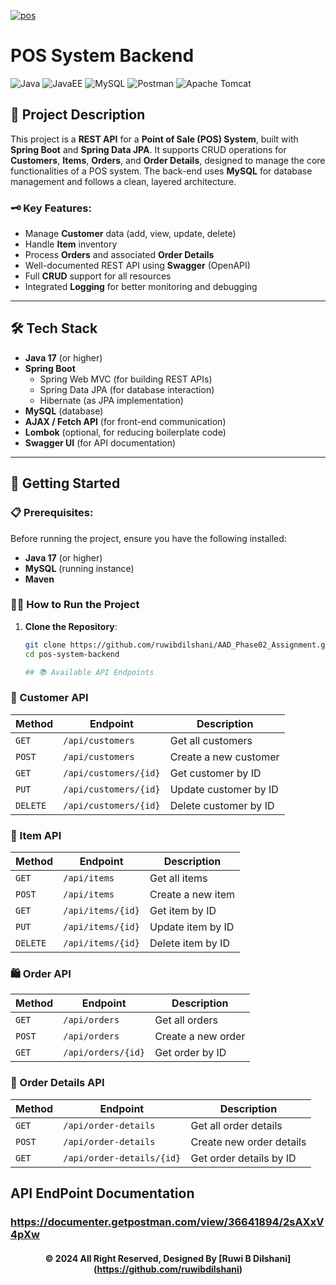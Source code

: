 <a href="https://git.io/typing-svg"><img src="https://readme-typing-svg.herokuapp.com?font=Fira+Code&weight=600&size=50&pause=1000&center=true&vCenter=true&color=green&width=835&height=70&lines=🛒+POS+System+REST+API" alt="pos" /></a>

# POS System Backend
![Java](https://img.shields.io/badge/Java-ED8B00?style=for-the-badge&logo=java&logoColor=white)
![JavaEE](https://img.shields.io/badge/JavaEE-6DB33F?style=for-the-badge&logo=java&logoColor=white)
![MySQL](https://img.shields.io/badge/MySQL-4479A1?style=for-the-badge&logo=mysql&logoColor=white)
![Postman](https://img.shields.io/badge/Postman-FF6C37?style=for-the-badge&logo=postman&logoColor=white)
![Apache Tomcat](https://img.shields.io/badge/Apache%20Tomcat-F8DC75?style=for-the-badge&logo=apache-tomcat&logoColor=black)


## 📜 Project Description
This project is a **REST API** for a **Point of Sale (POS) System**, built with **Spring Boot** and **Spring Data JPA**. It supports CRUD operations for **Customers**, **Items**, **Orders**, and **Order Details**, designed to manage the core functionalities of a POS system. The back-end uses **MySQL** for database management and follows a clean, layered architecture.

### 🗝 Key Features:
- Manage **Customer** data (add, view, update, delete)
- Handle **Item** inventory
- Process **Orders** and associated **Order Details**
- Well-documented REST API using **Swagger** (OpenAPI)
- Full **CRUD** support for all resources
- Integrated **Logging** for better monitoring and debugging

---

## 🛠️ Tech Stack
- **Java 17** (or higher)
- **Spring Boot**
  - Spring Web MVC (for building REST APIs)
  - Spring Data JPA (for database interaction)
  - Hibernate (as JPA implementation)
- **MySQL** (database)
- **AJAX / Fetch API** (for front-end communication)
- **Lombok** (optional, for reducing boilerplate code)
- **Swagger UI** (for API documentation)
  
---

## 🚀 Getting Started

### 📋 Prerequisites:
Before running the project, ensure you have the following installed:
- **Java 17** (or higher)
- **MySQL** (running instance)
- **Maven**

### 🏃‍♂️ How to Run the Project

1. **Clone the Repository**:
   ```bash
   git clone https://github.com/ruwibdilshani/AAD_Phase02_Assignment.git
   cd pos-system-backend

   ## 📚 Available API Endpoints

### 🔗 Customer API
| Method   | Endpoint                    | Description                    |
|----------|-----------------------------|--------------------------------|
| `GET`    | `/api/customers`             | Get all customers               |
| `POST`   | `/api/customers`             | Create a new customer           |
| `GET`    | `/api/customers/{id}`        | Get customer by ID              |
| `PUT`    | `/api/customers/{id}`        | Update customer by ID           |
| `DELETE` | `/api/customers/{id}`        | Delete customer by ID           |

### 🛒 Item API
| Method   | Endpoint                    | Description                    |
|----------|-----------------------------|--------------------------------|
| `GET`    | `/api/items`                 | Get all items                   |
| `POST`   | `/api/items`                 | Create a new item               |
| `GET`    | `/api/items/{id}`            | Get item by ID                  |
| `PUT`    | `/api/items/{id}`            | Update item by ID               |
| `DELETE` | `/api/items/{id}`            | Delete item by ID               |

### 🛍️ Order API
| Method   | Endpoint                    | Description                    |
|----------|-----------------------------|--------------------------------|
| `GET`    | `/api/orders`                | Get all orders                  |
| `POST`   | `/api/orders`                | Create a new order              |
| `GET`    | `/api/orders/{id}`           | Get order by ID                 |

### 🧾 Order Details API
| Method   | Endpoint                    | Description                    |
|----------|-----------------------------|--------------------------------|
| `GET`    | `/api/order-details`         | Get all order details           |
| `POST`   | `/api/order-details`         | Create new order details        |
| `GET`    | `/api/order-details/{id}`    | Get order details by ID         |


## API EndPoint Documentation

### https://documenter.getpostman.com/view/36641894/2sAXxV4pXw



<div align="center">

#### © 2024 All Right Reserved, Designed By [Ruwi B Dilshani] (https://github.com/ruwibdilshani)

</div>
